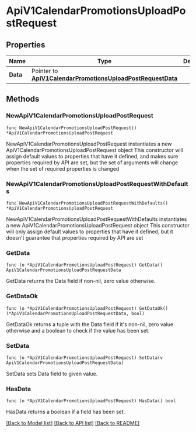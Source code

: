 # ApiV1CalendarPromotionsUploadPostRequest

## Properties

Name | Type | Description | Notes
------------ | ------------- | ------------- | -------------
**Data** | Pointer to [**ApiV1CalendarPromotionsUploadPostRequestData**](ApiV1CalendarPromotionsUploadPostRequestData.md) |  | [optional] 

## Methods

### NewApiV1CalendarPromotionsUploadPostRequest

`func NewApiV1CalendarPromotionsUploadPostRequest() *ApiV1CalendarPromotionsUploadPostRequest`

NewApiV1CalendarPromotionsUploadPostRequest instantiates a new ApiV1CalendarPromotionsUploadPostRequest object
This constructor will assign default values to properties that have it defined,
and makes sure properties required by API are set, but the set of arguments
will change when the set of required properties is changed

### NewApiV1CalendarPromotionsUploadPostRequestWithDefaults

`func NewApiV1CalendarPromotionsUploadPostRequestWithDefaults() *ApiV1CalendarPromotionsUploadPostRequest`

NewApiV1CalendarPromotionsUploadPostRequestWithDefaults instantiates a new ApiV1CalendarPromotionsUploadPostRequest object
This constructor will only assign default values to properties that have it defined,
but it doesn't guarantee that properties required by API are set

### GetData

`func (o *ApiV1CalendarPromotionsUploadPostRequest) GetData() ApiV1CalendarPromotionsUploadPostRequestData`

GetData returns the Data field if non-nil, zero value otherwise.

### GetDataOk

`func (o *ApiV1CalendarPromotionsUploadPostRequest) GetDataOk() (*ApiV1CalendarPromotionsUploadPostRequestData, bool)`

GetDataOk returns a tuple with the Data field if it's non-nil, zero value otherwise
and a boolean to check if the value has been set.

### SetData

`func (o *ApiV1CalendarPromotionsUploadPostRequest) SetData(v ApiV1CalendarPromotionsUploadPostRequestData)`

SetData sets Data field to given value.

### HasData

`func (o *ApiV1CalendarPromotionsUploadPostRequest) HasData() bool`

HasData returns a boolean if a field has been set.


[[Back to Model list]](../README.md#documentation-for-models) [[Back to API list]](../README.md#documentation-for-api-endpoints) [[Back to README]](../README.md)


